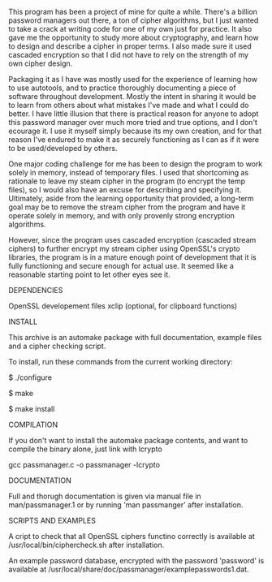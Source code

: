 This program has been a project of mine for quite a while.  There's a billion password managers out there, a ton of cipher algorithms,
but I just wanted to take a crack at writing code for one of my own just for practice.  It also gave me the opportunity to study
more about cryptography, and learn how to design and describe a cipher in proper terms.  I also made sure it used cascaded encryption
so that I did not have to rely on the strength of my own cipher design.

Packaging it as I have was mostly used for the experience of learning how to use autotools, and to practice thoroughly documenting
a piece of software throughout development. Mostly the intent in sharing it would be to learn from others about what mistakes I've 
made and what I could do better.  I have little illusion that there is practical reason for anyone to adopt this password manager
over much more tried and true options, and I don't ecourage it.  I use it myself simply because its my own creation, and for
that reason I've endured to make it as securely functioning as I can as if it were to be used/developed by others.

One major coding challenge for me has been to design the program to work solely in memory, instead of temporary files. I used 
that shortcoming as rationale to leave my steam cipher in the program (to encrypt the temp files), so I would also have an excuse 
for describing and specifying it.  Ultimately, aside from the learning opportunity that provided, a long-term goal may be to remove 
the stream cipher from the program and have it operate solely in memory, and with only provenly strong encryption algorithms.

However, since the program uses cascaded encryption (cascaded stream ciphers) to further encrypt my stream cipher using 
OpenSSL's crypto libraries, the program is in a mature enough point of development that it is fully functioning and secure
enough for actual use. It seemed like a reasonable starting point to let other eyes see it.

DEPENDENCIES

OpenSSL developement files
xclip (optional, for clipboard functions)

INSTALL

This archive is an automake package with full documentation, example files and a cipher checking script.

To install, run these commands from the current working directory:

$ ./configure

$ make

$ make install

COMPILATION

If you don't want to install the automake package contents, and want to compile the binary alone, just link with lcrypto

gcc passmanager.c -o passmanager -lcrypto

DOCUMENTATION

Full and thorugh documentation is given via manual file in man/passmanager.1 or by running 'man passmanger' after installation.

SCRIPTS AND EXAMPLES

A cript to check that all OpenSSL ciphers functino correctly is available at /usr/local/bin/ciphercheck.sh after installation.

An example password database, encrypted with the password 'password' is available at /usr/local/share/doc/passmanager/examplepasswords1.dat.

